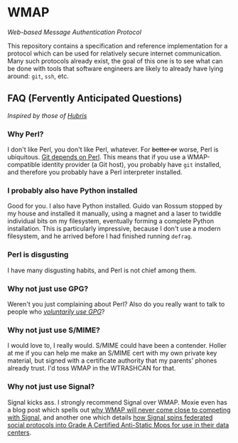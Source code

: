 # WMAP
*Web-based Message Authentication Protocol*

This repository contains a specification and reference implementation
for a protocol which can be used for relatively secure internet
communication. Many such protocols already exist, the goal of this one
is to see what can be done with tools that software engineers are likely
to already have lying around: `git`, `ssh`, etc.


## FAQ (Fervently Anticipated Questions)
*Inspired by those of [Hubris][1]*

### Why Perl?
I don't like Perl, you don't like Perl, whatever. For ~~better or~~
worse, Perl is ubiquitous. [Git depends on Perl][2]. This means that if
you use a WMAP-compatible identity provider (a Git host), you probably
have `git` installed, and therefore you probably have a Perl interpreter
installed.

### I probably also have Python installed
Good for you. I also have Python installed. Guido van Rossum stopped by
my house and installed it manually, using a magnet and a laser to
twiddle individual bits on my filesystem, eventually forming a complete
Python installation. This is particularly impressive, because I don't
use a modern filesystem, and he arrived before I had finished running
`defrag`.

### Perl is disgusting
I have many disgusting habits, and Perl is not chief among them. 

### Why not just use GPG?
Weren't you just complaining about Perl? Also do you really want to talk
to people who [*voluntarily use GPG*][3]?

### Why not just use S/MIME?
I would love to, I really would. S/MIME could have been a contender.
Holler at me if you can help me make an S/MIME cert with my own private
key material, but signed with a certificate authority that my parents'
phones already trust. I'd toss WMAP in the WTRASHCAN for that.

### Why not just use Signal?
Signal kicks ass. I strongly recommend Signal over WMAP. Moxie even has
a blog post which spells out [why WMAP will never come close to
competing with Signal][4], and another one which details [how Signal
spins federated social protocols into Grade A Certified Anti-Static Mops
for use in their data centers][5].


<!-- # References -->
[1]: https://github.com/oxidecomputer/hubris/blob/master/FAQ.mkdn
[2]: https://github.com/git/git/search?l=Perl&q=git
[3]: https://moxie.org/2015/02/24/gpg-and-me.html
[4]: https://moxie.org/2022/01/07/web3-first-impressions.html
[5]: https://signal.org/blog/the-ecosystem-is-moving/
